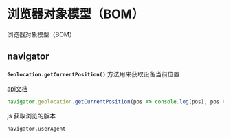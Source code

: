 # 浏览器对象模型（BOM）

浏览器对象模型（BOM）





## navigator

**`Geolocation.getCurrentPosition()`** 方法用来获取设备当前位置

[api文档](https://developer.mozilla.org/zh-CN/docs/Web/API/Geolocation/getCurrentPosition)

```javascript
navigator.geolocation.getCurrentPosition(pos => console.log(pos), pos => console.log('err', pos))
```

js 获取浏览的版本

```
navigator.userAgent
```

